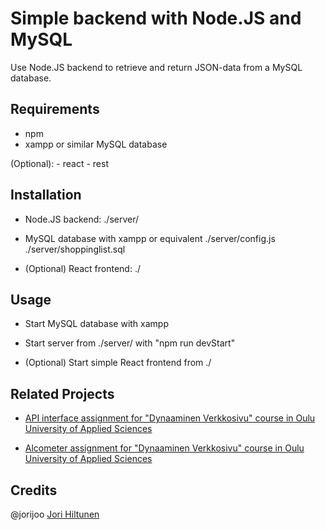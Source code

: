 # Simple backend with Node.JS and MySQL

Use Node.JS backend to retrieve and return JSON-data from a MySQL database.

## Requirements

- npm
- xampp or similar MySQL database

(Optional):
    - react
    - rest

## Installation

- Node.JS backend: ./server/
- MySQL database with xampp or equivalent
    ./server/config.js
    ./server/shoppinglist.sql

- (Optional) React frontend: ./

## Usage

- Start MySQL database with xampp
- Start server from ./server/ with "npm run devStart"

- (Optional) Start simple React frontend from ./

## Related Projects

- [API interface assignment for "Dynaaminen Verkkosivu" course in Oulu University of Applied Sciences](https://github.com/jorijoo/dynamic-webdesign-API-dogs)

- [Alcometer assignment for "Dynaaminen Verkkosivu" course in Oulu University of Applied Sciences](https://github.com/jorijoo/dynamic-webdesign-alcometer)

## Credits

@jorijoo [Jori Hiltunen](https://github.com/jorijoo)

